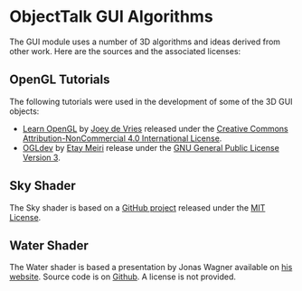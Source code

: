 # ObjectTalk GUI Algorithms

The GUI module uses a number of 3D algorithms and ideas derived from other work. Here are the sources and the associated licenses:

## OpenGL Tutorials

The following tutorials were used in the development of some of the
3D GUI objects:

* [Learn OpenGL](https://learnopengl.com) by [Joey de Vries](http://joeydevries.com/#home) released under the [Creative Commons Attribution-NonCommercial 4.0 International License](https://creativecommons.org/licenses/by-nc/4.0/legalcode).
* [OGLdev](https://ogldev.org/index.html) by [Etay Meiri](https://ogldev.org/contact.html) release under the [GNU General Public License Version 3](https://www.gnu.org/licenses/gpl-3.0.txt).

## Sky Shader

The Sky shader is based on a
[GitHub project](https://github.com/shff/opengl_sky) released under the
[MIT License](https://opensource.org/licenses/MIT).

## Water Shader

The Water shader is based a presentation by Jonas Wagner available on
[his website](https://29a.ch/slides/2012/webglwater/). Source code is on
[Github](https://github.com/jwagner/terrain). A license is not
provided.
